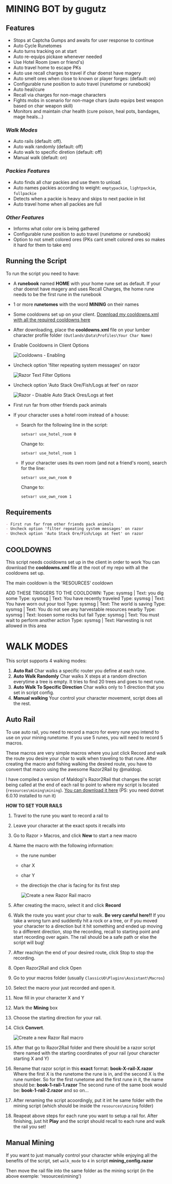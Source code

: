 # MINING BOT by gugutz

## Features

- Stops at Captcha Gumps and awaits for user response to continue
- Auto Cycle Runetomes
- Auto turns tracking on at start
- Auto re-equips pickaxe whenever needed
- Use Hotel Room (own or friend's)
- Auto travel home to escape PKs
- Auto use recall charges to travel if char doenst have magery
- Auto smelt ores when close to known or player forges: (default: on)
- Configurable rune position to auto travel (runetome or runebook)
- Auto heal/cure
- Recall via charges for non-mage characters
- Fights mobs in scenario for non-mage chars (auto equips best weapon based on char weapon skill)
- Monitors and maintain char health (cure poison, heal pots, bandages, mage heals...)

### _Walk Modes_

- Auto rails (default: off).
- Auto walk randomly (default: off)
- Auto walk to specific diretion (default: off)
- Manual walk (default: on)

### _Packies Features_

- Auto finds all char packies and use them to unload.
- Auto names packies according to weight: `emptypackie`, `lightpackie`, `fullpackie`
- Detects when a packie is heavy and skips to next packie in list
- Auto travel home when all packies are full

### _Other Features_

- Informs what color ore is being gathered
- Configurable rune position to auto travel (runetome or runebook)
- Option to not smelt colored ores (PKs cant smelt colored ores so makes it hard for them to take em)

## Running the Script

To run the script you need to have:

- A **runebook** named **HOME** with your home rune set as default.
  If your char doenst have magery and uses Recall Charges, the home rune needs to be the first rune in the runebook
- 1 or more **runetomes** with the word **MINING** on their names
- Some cooldowns set up on your client. [Download my cooldowns.xml with all the required cooldowns here](../../cooldowns.xml)
- After downloading, place the **cooldowns.xml** file on your lumber character profile folder `(Outlands\Data\Profiles\Your Char Name)`
- Enable Cooldowns in Client Options

  ![Cooldowns - Enabling](./img/cooldowns-enable.png)

- Uncheck option 'filter repeating system messages' on razor

  ![Razor Text Filter Options](./img/razor-txt-filters.png)

- Uncheck option 'Auto Stack Ore/Fish/Logs at feet' on razor

  ![Razor - Disable Auto Stack Ores/Logs at feet](./img/razor-disable-autostack.png)

- First run far from other friends pack animals
- If your character uses a hotel room instead of a house:
  - Search for the following line in the script:
    ```
    setvar! use_hotel_room 0
    ```
    Change to:
    ```
    setvar! use_hotel_room 1
    ```
  - If your character uses its own room (and not a friend's room), search for the line:
    ```
    setvar! use_own_room 0
    ```
    Change to:
    ```
    setvar! use_own_room 1
    ```

## Requirements

```md
- First run far from other friends pack animals
- Uncheck option 'filter repeating system messages' on razor
- Uncheck option 'Auto Stack Ore/Fish/Logs at feet' on razor
```

## COOLDOWNS

This script needs cooldowns set up in the client in order to work
You can download the **cooldowns.xml** file at the root of my repo with all the cooldowns set up.

The main cooldown is the 'RESOURCES' cooldown

ADD THESE TRIGGERS TO THE COOLDOWN:
Type: sysmsg | Text: you dig some
Type: sysmsg | Text: You have recently traveled
Type: sysmsg | Text: You have worn out your tool
Type: sysmsg | Text: The world is saving
Type: sysmsg | Text: You do not see any harvestable resources nearby
Type: sysmsg | Text: loosen some rocks but fail
Type: sysmsg | Text: You must wait to perform another action
Type: sysmsg | Text: Harvesting is not allowed in this area

# WALK MODES

This script supports 4 walking modes:

1.  **Auto Rail**
    Char walks a specific router you define at each rune.
2.  **Auto Walk Randomly**
    Char walks X steps at a random direction everytime a tree is empty. It tries to find 20 trees and goes to next rune.
3.  **Auto Walk To Specific Direction**
    Char walks only to 1 direction that you set in script config.
4.  **Manual walking**
    Your control your character movement, script does all the rest.

## Auto Rail

To use auto rail, you need to record a macro for every rune you intend to use on your mining runetome. If you use 5 runes, you will need to record 5 macros.

These macros are very simple macros where you just click Record and walk the route you desire your char to walk when traveling to that rune. After creating the macro and fishing walking the desired route, you have to convert that macro using the awesome Razor2Rail by @maldogi.

I have compiled a version of Maldogi's Razor2Rail that changes the script being called at the end of each rail to point to where my script is located (`resources\mining\mining`). [You can download it here](../razor-to-rail.zip) (PS: you need dotnet 6.0.10 installed to run it)

**HOW TO SET YOUR RAILS**

1. Travel to the rune you want to record a rail to
2. Leave your character at the exact spots it recalls into
3. Go to Razor > Macros, and click **New** to start a new macro
4. Name the macro with the following information:

   - the rune number
   - char X
   - char Y
   - the directiojn the char is facing for its first step

     ![Create a new Razor Rail macro](./img/creating-new-macro.png)

5. After creating the macro, select it and click **Record**
6. Walk the route you want your char to walk. **Be very careful here!!** If you take a wrong turn and suddently hit a rock or a tree, or if you moved your character to a direction but it hit something and ended up moving to a different direction, stop the recording, recall to starting point and start recording over again. The rail should be a safe path or else the script will bug!
7. After reachign the end of your desired route, click Stop to stop the recording.
8. Open Razor2Rail and click Open
9. Go to your macros folder (usually `ClassicUO\Plugins\Assistant\Macros`)
10. Select the macro your just recorded and open it.
11. Now fill in your character X and Y
12. Mark the **Mining** box
13. Choose the starting direction for your rail.
14. Click **Convert**.

    ![Create a new Razor Rail macro](./img/converting-macro-to-rail.gif)

15. After that go to Razor2Rail folder and there should be a razor script there named with the starting coordinates of your rail (your character starting X and Y)
16. Rename that razor script in this **exact** format:
    **book-X-rail-X.razor**
    Where the first X is the runetome the rune is in, and the second X is the rune number.
    So for the first runetome and the first rune in it, the name should be:
    **book-1-rail-1.razor**
    The second rune of the same book would be:
    **book-1-rail-2.razor**
    and so on...
17. After renaming the script acoordingly, put it int he same folder with the mining script (which should be inside the `resources\mining` folder)
18. Reapeat above steps for each rune you want to setup a rail for. After finishing, just hit **Play** and the script should recall to each rune and walk the rail you set!

## Manual Mining

If you want to just manually control your character while enjoying all the benefits of the script, set `walk_mode` to `4` in script **mining_config.razor**

Then move the rail file into the same folder as the mining script (in the above exemple: 'resources\mining')

